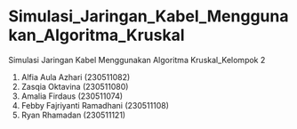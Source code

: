 # Simulasi_Jaringan_Kabel_Menggunakan_Algoritma_Kruskal


Simulasi Jaringan Kabel Menggunakan Algoritma Kruskal_Kelompok 2

1. Alfia Aula Azhari (230511082)
2. Zasqia Oktavina (230511080)
3. Amalia Firdaus (230511074)
4. Febby Fajriyanti Ramadhani (230511108)
5. Ryan Rhamadan (230511121)
